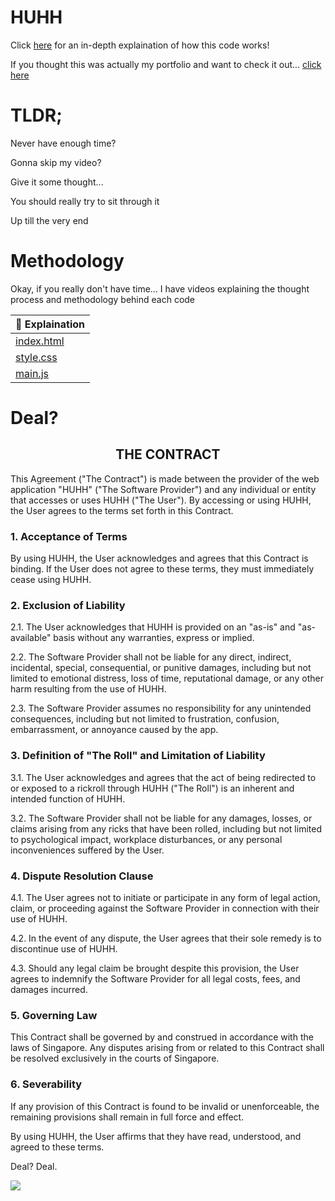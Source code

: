 # HUHH
Click <a href="https://www.youtube.com/shorts/KeEmAvuCdrA">here</a> for an in-depth explaination of how this code works!

If you thought this was actually my portfolio and want to check it out... <a href="https://www.youtube.com/watch?v=dQw4w9WgXcQ">click here</a>

# TLDR;

Never have enough time?

Gonna skip my video?

Give it some thought...

You should really try to sit through it

Up till the very end 

# Methodology
Okay, if you really don't have time... I have videos explaining the thought process and methodology behind each code


|🎥 Explaination |
|-----------------|
| <a href="https://www.youtube.com/watch?v=6mhmcwmgWbA&list=LLh0zI6HBoJh3w94SSuZs4Hg&index=161">index.html</a>     |
| <a href="https://www.youtube.com/watch?v=dPmZqsQNzGA">style.css</a>      |
| <a href="https://www.youtube.com/watch?si=lUbd5ygdDTsMfG3r&v=EE-xtCF3T94&feature=youtu.be">main.js</a>        |

# Deal?

<h2 align="center">THE CONTRACT</h2>

This Agreement ("The Contract") is made between the provider of the web application "HUHH" ("The Software Provider") and any individual or entity that accesses or uses HUHH ("The User"). By accessing or using HUHH, the User agrees to the terms set forth in this Contract.

### 1. Acceptance of Terms

By using HUHH, the User acknowledges and agrees that this Contract is binding. If the User does not agree to these terms, they must immediately cease using HUHH.

### 2. Exclusion of Liability

2.1. The User acknowledges that HUHH is provided on an "as-is" and "as-available" basis without any warranties, express or implied.

2.2. The Software Provider shall not be liable for any direct, indirect, incidental, special, consequential, or punitive damages, including but not limited to emotional distress, loss of time, reputational damage, or any other harm resulting from the use of HUHH.

2.3. The Software Provider assumes no responsibility for any unintended consequences, including but not limited to frustration, confusion, embarrassment, or annoyance caused by the app.

### 3. Definition of "The Roll" and Limitation of Liability

3.1. The User acknowledges and agrees that the act of being redirected to or exposed to a rickroll through HUHH ("The Roll") is an inherent and intended function of HUHH.

3.2. The Software Provider shall not be liable for any damages, losses, or claims arising from any ricks that have been rolled, including but not limited to psychological impact, workplace disturbances, or any personal inconveniences suffered by the User.

### 4. Dispute Resolution Clause

4.1. The User agrees not to initiate or participate in any form of legal action, claim, or proceeding against the Software Provider in connection with their use of HUHH.

4.2. In the event of any dispute, the User agrees that their sole remedy is to discontinue use of HUHH.

4.3. Should any legal claim be brought despite this provision, the User agrees to indemnify the Software Provider for all legal costs, fees, and damages incurred.

### 5. Governing Law

This Contract shall be governed by and construed in accordance with the laws of Singapore. Any disputes arising from or related to this Contract shall be resolved exclusively in the courts of Singapore.

### 6. Severability

If any provision of this Contract is found to be invalid or unenforceable, the remaining provisions shall remain in full force and effect.

By using HUHH, the User affirms that they have read, understood, and agreed to these terms. 

Deal? Deal.
<div>
  <img src="./assets/deal.avif"></img>
</div>



